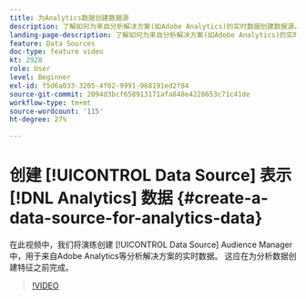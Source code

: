 ```yaml
---
title: 为Analytics数据创建数据源
description: 了解如何为来自分析解决方案(如Adobe Analytics)的实时数据创建数据源。 请在为分析数据创建特征之前执行该操作。
landing-page-description: 了解如何为来自分析解决方案(如Adobe Analytics)的实时数据创建数据源。 请在为分析数据创建特征之前执行该操作。
feature: Data Sources
doc-type: feature video
kt: 2928
role: User
level: Beginner
exl-id: f5d6a033-3205-4f02-9991-968191ed2f84
source-git-commit: 2094d3bcf658913171afa848e4228653c71c41de
workflow-type: tm+mt
source-wordcount: '115'
ht-degree: 27%

---
```


# 创建 [!UICONTROL Data Source] 表示 [!DNL Analytics] 数据 {#create-a-data-source-for-analytics-data}

在此视频中，我们将演练创建 [!UICONTROL Data Source] Audience Manager中，用于来自Adobe Analytics等分析解决方案的实时数据。 这应在为分析数据创建特征之前完成。

>[!VIDEO](https://video.tv.adobe.com/v/27329/?quality=12)
